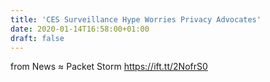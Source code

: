 ```yaml
---
title: 'CES Surveillance Hype Worries Privacy Advocates'
date: 2020-01-14T16:58:00+01:00
draft: false
---
```


  
  
from News ≈ Packet Storm https://ift.tt/2NofrS0